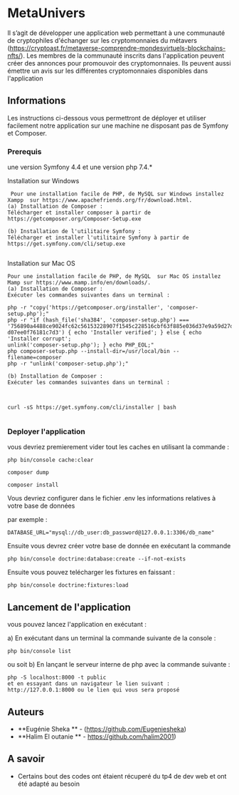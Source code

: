 # MetaUnivers



Il s’agit de développer une application web permettant à une communauté de cryptophiles
d'échanger sur les cryptomonnaies du métavers (https://cryptoast.fr/metaverse-comprendre-mondesvirtuels-blockchains-nfts/). Les membres de la communauté inscrits dans l'application peuvent créer
des annonces pour promouvoir des cryptomonnaies. Ils peuvent aussi émettre un avis sur les
différentes cryptomonnaies disponibles dans l'application

## Informations 

Les instructions ci-dessous vous permettront de déployer et utiliser facilement notre application sur une machine ne disposant pas  de Symfony et 
Composer.

### Prerequis 

une version Symfony 4.4 et  une version php 7.4.*

Installation sur Windows
```
 Pour une installation facile de PHP, de MySQL sur Windows installez Xampp  sur https://www.apachefriends.org/fr/download.html.
(a) Installation de Composer :
Télécharger et installer composer à partir de https://getcomposer.org/Composer-Setup.exe

(b) Installation de l'utilitaire Symfony :
Télécharger et installer l'utilitaire Symfony à partir de https://get.symfony.com/cli/setup.exe


```
Installation sur Mac OS 
```
Pour une installation facile de PHP, de MySQL  sur Mac OS installez Mamp sur https://www.mamp.info/en/downloads/. 
(a) Installation de Composer :
Exécuter les commandes suivantes dans un terminal :

php -r "copy('https://getcomposer.org/installer', 'composer-setup.php');"
php -r "if (hash_file('sha384', 'composer-setup.php') ===
'756890a4488ce9024fc62c56153228907f1545c228516cbf63f885e036d37e9a59d27d63f46af1d4
d07ee0f76181c7d3') { echo 'Installer verified'; } else { echo 'Installer corrupt';
unlink('composer-setup.php'); } echo PHP_EOL;"
php composer-setup.php --install-dir=/usr/local/bin --filename=composer
php -r "unlink('composer-setup.php');"

(b) Installation de Composer :
Exécuter les commandes suivantes dans un terminal :



curl -sS https://get.symfony.com/cli/installer | bash


```
### Deployer l'application 

vous devriez premierement vider tout les caches en utilisant la commande :  
```
php bin/console cache:clear

composer dump 

composer install
```
Vous devriez configurer dans le fichier .env les informations relatives à votre base de données

par exemple : 
```
DATABASE_URL="mysql://db_user:db_password@127.0.0.1:3306/db_name"
```
Ensuite vous devrez créer votre base de donnée en exécutant la commande 
```
php bin/console doctrine:database:create --if-not-exists
```

Ensuite vous pouvez telécharger les fixtures en faissant :

```
php bin/console doctrine:fixtures:load
```

## Lancement de l'application 

vous pouvez lancez l'application en exécutant : 

a) En exécutant dans un terminal la commande suivante de la console :
```
php bin/console list
```
ou soit 
b) En lançant le serveur interne de php avec la commande suivante :
```
php -S localhost:8000 -t public
et en essayant dans un navigateur le lien suivant : http://127.0.0.1:8000 ou le lien qui vous sera proposé
```

## Auteurs

* **Eugénie Sheka **  - (https://github.com/Eugeniesheka)
* **Halim El outanie **  - https://github.com/halim2001)


## A savoir 

* Certains bout des codes ont étaient récuperé du tp4 de dev web et ont été adapté au besoin
